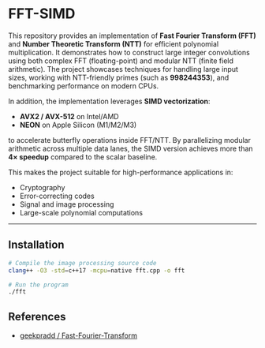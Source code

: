 # FFT-SIMD

This repository provides an implementation of **Fast Fourier Transform (FFT)** and **Number Theoretic Transform (NTT)** for efficient polynomial multiplication. It demonstrates how to construct large integer convolutions using both complex FFT (floating-point) and modular NTT (finite field arithmetic). The project showcases techniques for handling large input sizes, working with NTT-friendly primes (such as **998244353**), and benchmarking performance on modern CPUs.

In addition, the implementation leverages **SIMD vectorization**:
- **AVX2 / AVX-512** on Intel/AMD  
- **NEON** on Apple Silicon (M1/M2/M3)  

to accelerate butterfly operations inside FFT/NTT. By parallelizing modular arithmetic across multiple data lanes, the SIMD version achieves more than **4× speedup** compared to the scalar baseline.  

This makes the project suitable for high-performance applications in:
- Cryptography  
- Error-correcting codes  
- Signal and image processing  
- Large-scale polynomial computations  

---

## Installation

```bash
# Compile the image processing source code
clang++ -O3 -std=c++17 -mcpu=native fft.cpp -o fft

# Run the program
./fft
```

## References
- [geekpradd / Fast-Fourier-Transform](https://github.com/geekpradd/Fast-Fourier-Transform/tree/master)
